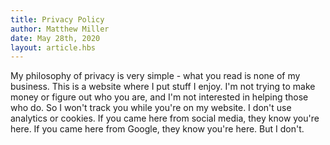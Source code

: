 ```yaml
---
title: Privacy Policy
author: Matthew Miller
date: May 28th, 2020
layout: article.hbs
---
```


My philosophy of privacy is very simple - what you read is none of my business.  This is a website where I put stuff I enjoy.  I'm not trying to make money or figure out who you are, and I'm not interested in helping those who do.  So I won't track you while you're on my website.  I don't use analytics or cookies.  If you came here from social media, they know you're here.  If you came here from Google, they know you're here.  But I don't.